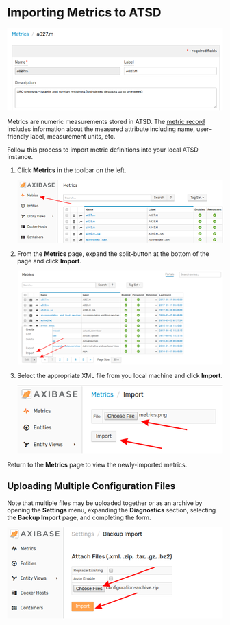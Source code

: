 # Importing Metrics to ATSD

![](./images/metric.png)

Metrics are numeric measurements stored in ATSD. The [metric record](https://axibase.com/docs/atsd/api/meta/metric/list.html#fields) includes information about the measured attribute including name, user-friendly label, measurement units, etc.

Follow this process to import metric definitions into your local ATSD instance.

1. Click **Metrics** in the toolbar on the left.

    ![](./images/metrics.png)

2. From the **Metrics** page, expand the split-button at the bottom of the page and click **Import**.

    ![](./images/import-metric.png)

3. Select the appropriate XML file from you local machine and click **Import**.

    ![](./images/metric-import.png)

Return to the **Metrics** page to view the newly-imported metrics.

## Uploading Multiple Configuration Files

Note that multiple files may be uploaded together or as an archive by opening the **Settings** menu, expanding the **Diagnostics** section, selecting the **Backup Import** page, and completing the form.

![](./images/backup-import.png)
